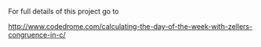 For full details of this project go to

http://www.codedrome.com/calculating-the-day-of-the-week-with-zellers-congruence-in-c/
